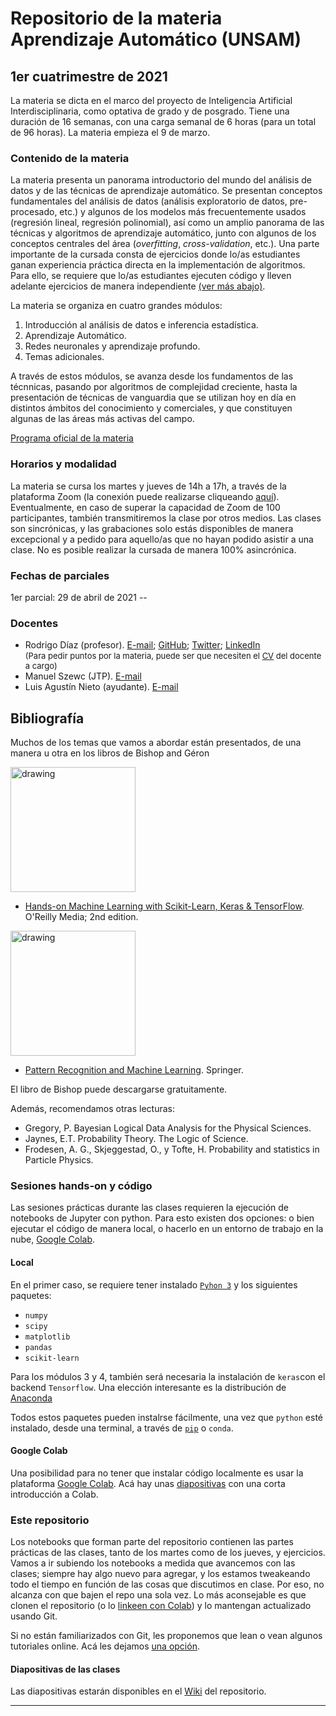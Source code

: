 # Repositorio de la materia Aprendizaje Automático (UNSAM)

## 1er cuatrimestre de 2021

La materia se dicta en el marco del proyecto de Inteligencia Artificial Interdisciplinaria, como optativa de grado y de posgrado. Tiene una duración de 16 semanas, con una carga semanal de 6 horas (para un total de 96 horas). La materia empieza el 9 de marzo.

### Contenido de la materia

La materia presenta un panorama introductorio del mundo del análisis de datos y de las técnicas de aprendizaje automático. Se presentan conceptos fundamentales del análisis de datos (análisis exploratorio de datos, pre-procesado, etc.) y algunos de los modelos más frecuentemente usados (regresión lineal, regresión polinomial), así como un amplio panorama de las técnicas y algoritmos de aprendizaje automático, junto con algunos de los conceptos centrales del área (*overfitting*, *cross-validation*, etc.). Una parte importante de la cursada consta de ejercicios donde lo/as estudiantes ganan experiencia práctica directa en la implementación de algoritmos. Para ello, se requiere que lo/as estudiantes ejecuten código y lleven adelante ejercicios de manera independiente [(ver más abajo)](#sesiones-hands-on-y-código).

La materia se organiza en cuatro grandes módulos:

1. Introducción al análisis de datos e inferencia estadística.
2. Aprendizaje Automático.
3. Redes neuronales y aprendizaje profundo.
4. Temas adicionales.

A través de estos módulos, se avanza desde los fundamentos de las técnnicas, pasando por algoritmos de complejidad creciente, hasta la presentación de técnicas de vanguardia que se utilizan hoy en día en distintos ámbitos del conocimiento y comerciales, y que constituyen algunas de las áreas más activas del campo.

[Programa oficial de la materia](docs/Programa_ML.pdf)

### Horarios y modalidad

La materia se cursa los martes y jueves de 14h a 17h, a través de la plataforma Zoom (la conexión puede realizarse cliqueando [aquí](https://zoom.us/j/98381392066?pwd=TDRtQ3lpeDBLZ3VoUUU2T3paUjVNdz09)). Eventualmente, en caso de superar la capacidad de Zoom de 100 participantes, también transmitiremos la clase por otros medios. Las clases son sincrónicas, y las grabaciones solo estás disponibles de manera excepcional y a pedido para aquello/as que no hayan podido asistir a una clase. No es posible realizar la cursada de manera 100% asincrónica.

### Fechas de parciales

1er parcial: 29 de abril de 2021 -- 

### Docentes

* Rodrigo Díaz (profesor). [E-mail](mailto:rdiaz@unsam.edu.ar); [GitHub](https://github.com/exord); [Twitter](www.twitter.com/RDextrasolar); [LinkedIn](https://www.linkedin.com/in/rodrigofdiaz)</br><font size=2>(Para pedir puntos por la materia, puede ser que necesiten el [CV](docs/cv_RFDiaz_spa.pdf) del docente a cargo)</font>
* Manuel Szewc (JTP). [E-mail](mailto:mszewc@unsam.edu.ar)
* Luis Agustín Nieto (ayudante). [E-mail](mailto:agustinnieto@gmail.com)

## Bibliografía

Muchos de los temas que vamos a abordar están presentados, de una manera u otra en los libros de Bishop and Géron

<img src="images/Geron_cover.png" alt="drawing" width="200"/>

* [Hands-on Machine Learning with Scikit-Learn, Keras &  TensorFlow](https://www.amazon.com/Aur%C3%A9lien-G%C3%A9ron/dp/1492032646). O'Reilly Media; 2nd edition.

<img src="images/Bishop_cover.png" alt="drawing" width="200"/>

* [Pattern Recognition and Machine Learning](https://www.microsoft.com/en-us/research/publication/pattern-recognition-machine-learning/). Springer.

El libro de Bishop puede descargarse gratuitamente.

Además, recomendamos otras lecturas:
* Gregory, P. Bayesian Logical Data Analysis for the Physical Sciences.
* Jaynes, E.T. Probability Theory. The Logic of Science.
* Frodesen, A. G., Skjeggestad, O., y Tofte, H. Probability and statistics in Particle Physics.
 

### Sesiones hands-on y código

Las sesiones prácticas durante las clases requieren la ejecución de notebooks de Jupyter con python. Para esto existen dos opciones: o bien ejecutar el código de manera local, o hacerlo en un entorno de trabajo en la nube, [Google Colab](https://colab.research.google.com).

#### Local
En el primer caso, se requiere tener instalado [`Pyhon 3`](https://www.python.org/) y los siguientes paquetes:
* `numpy`
* `scipy`
* `matplotlib`
* `pandas`
* `scikit-learn`

Para los módulos 3 y 4, también será necesaria la instalación de `keras`con el backend `Tensorflow`. Una elección interesante es la distribución de [Anaconda](https://www.anaconda.com/products/individual)

Todos estos paquetes pueden instalrse fácilmente, una vez que `python` esté instalado, desde una terminal, a través de [`pip`](https://packaging.python.org/tutorials/installing-packages/#use-pip-for-installing) o `conda`.

#### Google Colab

Una posibilidad para no tener que instalar código localmente es usar la plataforma [Google Colab](https://colab.research.google.com). Acá hay unas [diapositivas](https://drive.google.com/file/d/1QfcxTrgpElsFVkpLeImfKnxc2EJzZg2J/view) con una corta introducción a Colab.

### Este repositorio

Los notebooks que forman parte del repositorio contienen las partes prácticas de las clases, tanto de los martes como de los jueves, y ejercicios. Vamos a ir subiendo los notebooks a medida que avancemos con las clases; siempre hay algo nuevo para agregar, y los estamos tweakeando todo el tiempo en función de las cosas que discutimos en clase. Por eso, no alcanza con que bajen el repo una sola vez. Lo más aconsejable es que clonen el repositorio (o lo [linkeen con Colab](https://drive.google.com/file/d/1QfcxTrgpElsFVkpLeImfKnxc2EJzZg2J/view)) y lo mantengan actualizado usando Git. 

Si no están familiarizados con Git, les proponemos que lean o vean algunos tutoriales online. Acá les dejamos [una opción](https://www.youtube.com/watch?t=139&v=PvB5VFqJz0M&feature=youtu.be).


#### Diapositivas de las clases

Las diapositivas estarán disponibles en el [Wiki](https://github.com/IAI-UNSAM/ML_UNSAM/wiki) del repositorio.

---
